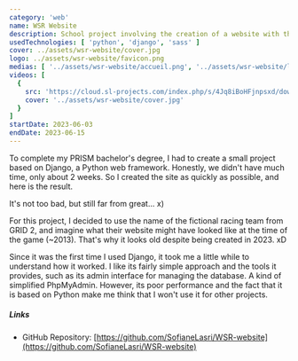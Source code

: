 ```yaml
---
category: 'web'
name: WSR Website
description: School project involving the creation of a website with the Django framework.
usedTechnologies: [ 'python', 'django', 'sass' ]
cover: ../assets/wsr-website/cover.jpg
logo: ../assets/wsr-website/favicon.png
medias: [ '../assets/wsr-website/accueil.png', '../assets/wsr-website/login.jpg' ]
videos: [
  {
    src: 'https://cloud.sl-projects.com/index.php/s/4Jq8iBoHFjnpsxd/download',
    cover: '../assets/wsr-website/cover.jpg'
  }
]
startDate: 2023-06-03
endDate: 2023-06-15
---
```


To complete my PRISM bachelor's degree, I had to create a small project based on Django, a Python web framework.
Honestly, we didn't have much time, only about 2 weeks. So I created the site as quickly as possible, and here is the result.

It's not too bad, but still far from great... x)

For this project, I decided to use the name of the fictional racing team from GRID 2, and imagine what their website might have looked like at the time of the game (~2013). That's why it looks old despite being created in 2023. xD

Since it was the first time I used Django, it took me a little while to understand how it worked. I like its fairly simple approach and the tools it provides, such as its admin interface for managing the database. A kind of simplified PhpMyAdmin. However, its poor performance and the fact that it is based on Python make me think that I won't use it for other projects.

##### Links

- GitHub Repository: [https://github.com/SofianeLasri/WSR-website](https://github.com/SofianeLasri/WSR-website)